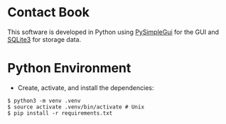 # Contact Book

This software is developed in Python using [PySimpleGui](https://www.pysimplegui.org/en/latest/) for the GUI and [SQLite3](https://www.sqlite.org/index.html) for storage data.

# Python Environment

- Create, activate, and install the dependencies:

```console
$ python3 -m venv .venv
$ source activate .venv/bin/activate # Unix
$ pip install -r requirements.txt
```